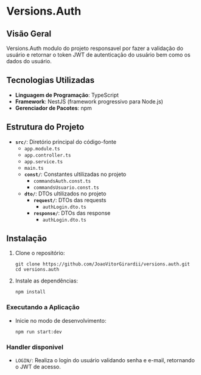 # Versions.Auth

## Visão Geral

Versions.Auth modulo do projeto responsavel por fazer a validação do usuário e retornar o token JWT de autenticação do usuário bem como os dados do usuário.

## Tecnologias Utilizadas

- **Linguagem de Programação**: TypeScript
- **Framework**: NestJS (framework progressivo para Node.js)
- **Gerenciador de Pacotes**: npm

## Estrutura do Projeto

- **`src/`**: Diretório principal do código-fonte
  - `app.module.ts`
  - `app.controller.ts`
  - `app.service.ts`
  - `main.ts`
  - **`const/`**: Constantes ultilizadas no projeto
    - `commandsAuth.const.ts`
    - `commandsUsuario.const.ts`
  - **`dto/`**: DTOs ultilizados no projeto
    - **`request/`**: DTOs das requests
      - `authLogin.dto.ts`
    - **`response/`**: DTOs das response
      - `authLogin.dto.ts`

## Instalação

1. Clone o repositório:

   ```
   git clone https://github.com/JoaoVitorGirardii/versions.auth.git
   cd versions.auth
   ```

2. Instale as dependências:
   ```
   npm install
   ```

### Executando a Aplicação

- Inicie no modo de desenvolvimento:

  ```
  npm run start:dev
  ```

### Handler disponivel

- `LOGIN/`: Realiza o login do usuário validando senha e e-mail, retornando o JWT de acesso.
